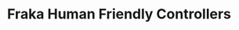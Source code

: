 ---
title: "Fraka Human Friendly Controllers"
collection: repositories
description: "This repository contains the code for the paper 'Human-friendly controllers for safe and intuitive robot control'."
paperurl: https://github.com/franzesegiovanni/franka_human_friendly_controllers
excerpt: "<img src='https://franzesegiovanni.github.io/aboutme/images/human_friendly.png' width='400'>"
---